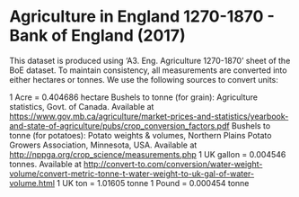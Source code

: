 # Agriculture in England 1270-1870 - Bank of England (2017) 

This dataset is produced using ‘A3. Eng. Agriculture 1270-1870’ sheet of the BoE dataset. To maintain consistency, all measurements are converted into either hectares or tonnes. We use the following sources to convert units:

1 Acre = 0.404686 hectare
Bushels to tonne (for grain): Agriculture statistics, Govt. of Canada. Available at https://www.gov.mb.ca/agriculture/market-prices-and-statistics/yearbook-and-state-of-agriculture/pubs/crop_conversion_factors.pdf
Bushels to tonne (for potatoes): Potato weights & volumes, Northern Plains Potato Growers Association, Minnesota, USA. Available at http://nppga.org/crop_science/measurements.php
1 UK gallon = 0.004546 tonnes. Available at http://convert-to.com/conversion/water-weight-volume/convert-metric-tonne-t-water-weight-to-uk-gal-of-water-volume.html
1 UK ton = 1.01605 tonne
1 Pound = 0.000454 tonne